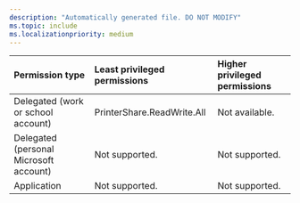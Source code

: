 ```yaml
---
description: "Automatically generated file. DO NOT MODIFY"
ms.topic: include
ms.localizationpriority: medium
---
```


|Permission type|Least privileged permissions|Higher privileged permissions|
|:---|:---|:---|
|Delegated (work or school account)|PrinterShare.ReadWrite.All|Not available.|
|Delegated (personal Microsoft account)|Not supported.|Not supported.|
|Application|Not supported.|Not supported.|

